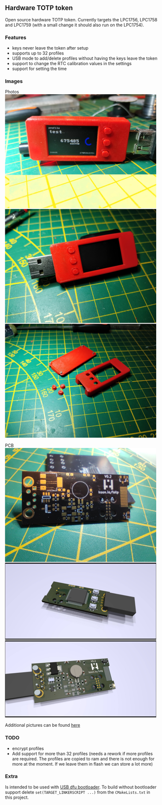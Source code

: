 ## Hardware TOTP token
Open source hardware TOTP token. Currently targets the LPC1756, LPC1758 and LPC1759 (with a small change it should also run on the LPC1754). 

### Features
* keys never leave the token after setup
* supports up to 32 profiles
* USB mode to add/delete profiles without having the keys leave the token
* support to change the RTC calibration values in the settings
* support for setting the time

### Images
Photos<br>
<img src='img/totp_test.jpg' width='500'>
<img src='img/full_front0.jpg' width='500'>
<img src='img/case.jpg' width='500'>

PCB<br>
<img src='img/pcb.jpg' width='500'>
<img src='img/lpc1756_totp.png' width='500'>
<img src='img/lpc1756_totp_back.png' width='500'>

Additional pictures can be found [here](./img/)

### TODO
* encrypt profiles
* Add support for more than 32 profiles (needs a rework if more profiles are required. The profiles are copied to ram and there is not enough for more at the moment. If we leave them in flash we can store a lot more)

### Extra
Is intended to be used with [USB dfu bootloader](https://github.com/itzandroidtab/dfu_bootloader). To build without bootloader support delete `set(TARGET_LINKERSCRIPT ...)` from the `CMakeLists.txt` in this project.